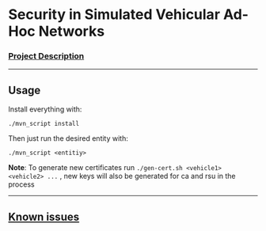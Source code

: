 # Security in Simulated Vehicular Ad-Hoc Networks

### [Project Description](https://github.com/3ximus/vanet-security/wiki)

------------------------

## Usage

Install everything with:

```
./mvn_script install
```

Then just run the desired entity with:

```
./mvn_script <entitiy>
```

**Note**: To generate new certificates run `./gen-cert.sh <vehicle1> <vehicle2> ...` , new keys will also be generated for ca and rsu in the process

------------------------

## [Known issues](https://github.com/3ximus/vanet-security/labels/bug)
